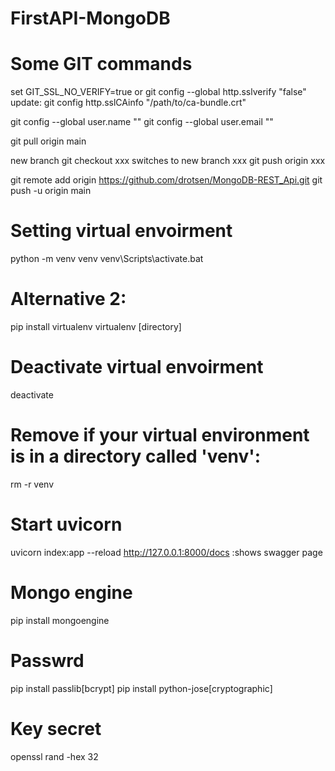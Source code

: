 # FirstAPI-MongoDB
# Some GIT commands
set GIT_SSL_NO_VERIFY=true  or git config --global http.sslverify "false" 
update: git config http.sslCAinfo "/path/to/ca-bundle.crt"

git config --global user.name ""
git config --global user.email ""

git pull origin main

new branch
git checkout xxx   switches to new branch xxx
git push origin xxx


git remote add origin https://github.com/drotsen/MongoDB-REST_Api.git
git push -u origin main
# Setting virtual envoirment
python -m venv venv
venv\Scripts\activate.bat

# Alternative 2:
pip install virtualenv
virtualenv [directory]

# Deactivate virtual envoirment
deactivate
# Remove if your virtual environment is in a directory called 'venv':
rm -r venv

# Start uvicorn
uvicorn index:app --reload
http://127.0.0.1:8000/docs   :shows swagger page


# Mongo engine
pip install mongoengine

# Passwrd
pip install passlib[bcrypt] 
pip install python-jose[cryptographic]

# Key secret
openssl rand -hex 32